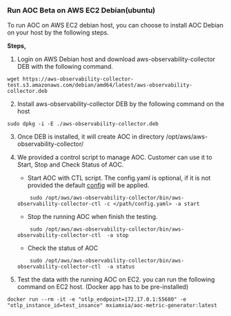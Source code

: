 ### Run AOC Beta on AWS EC2 Debian(ubuntu)

To run AOC on AWS EC2 debian host, you can choose to install AOC Debian on your host by the following steps.

**Steps,**

1. Login on AWS Debian host and download aws-observability-collector DEB with the following command.
```
wget https://aws-observability-collector-test.s3.amazonaws.com/debian/amd64/latest/aws-observability-collector.deb
```
2. Install aws-observability-collector DEB by the following command on the host
```
sudo dpkg -i -E ./aws-observability-collector.deb
```
3. Once DEB is installed, it will create AOC in directory /opt/aws/aws-observability-collector/

4. We provided a control script to manage AOC. Customer can use it to Start, Stop and Check Status of AOC.

    * Start AOC with CTL script. The config.yaml is optional, if it is not provided the default [config](../../config.yaml) will be applied.  
    ```
        sudo /opt/aws/aws-observability-collector/bin/aws-observability-collector-ctl -c </path/config.yaml> -a start
    ```
    * Stop the running AOC when finish the testing.
    ```
        sudo /opt/aws/aws-observability-collector/bin/aws-observability-collector-ctl  -a stop
    ```
    * Check the status of AOC
    ```
        sudo /opt/aws/aws-observability-collector/bin/aws-observability-collector-ctl  -a status
    ```
5. Test the data with the running AOC on EC2. you can run the following command on EC2 host. (Docker app has to be pre-installed)
```
docker run --rm -it -e "otlp_endpoint=172.17.0.1:55680" -e "otlp_instance_id=test_insance" mxiamxia/aoc-metric-generator:latest
```
